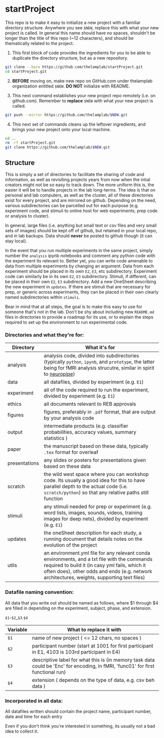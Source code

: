 # startProject

This repo is to make it easy to initialize a new project with a familiar directory structure. Anywhere you see `$NEW`, replace this with what your new project is called. In general this name should have no spaces, shouldn't be longer than the title of this repo (~12 characters), and should be thematically related to the project.

1. This first block of code provides the ingredients for you to be able to duplicate the directory structure, but as a new repository.

```bash
git clone --bare https://github.com/thelamplab/startProject.git
cd startProject.git
```
2. **BEFORE** moving on, make new repo on GitHub.com under thelamplab organization entitled `$NEW`. **DO NOT** initialize with README.

3. This next command establishes your new project repo remotely (i.e. on github.com). Remember to **replace** `$NEW` with what your new project is called.

```bash
git push --mirror https://github.com/thelamplab/$NEW.git
```

4. This next set of commands cleans up the leftover ingredients, and brings your new project onto your local machine.

```bash
cd ..
rm -rf startProject.git
git clone https://github.com/thelamplab/$NEW.git
```

## Structure

This is simply a set of directories to facilitate the sharing of code and information, as well as revisiting projects years from now when the intial creators might not be so easy to track down. The more uniform this is, the easier it will be to handle projects in the lab long-terms. The idea is that on personal and lab computers, as well as the cluster, all of these directories exist for every project, and are mirrored on github. Depending on the need, various subdirectories can be parcelled out for each purpose (e.g. experiment code, and stimuli to online host for web experiments; prep code or analysis to cluster).

In general, large files (i.e. anything but small text or csv files and very small sets of images) should be kept off of github, but retained in your local repo, and in lab backups. Data should **never** be posted to github though (it can stay local).

In the event that you run multiple experiments in the same project, simply number the `analysis` ipynb notebooks and comment any python code with the experiment its relevant to. Better yet, you can write code amenable to data from multiple experiments by changing an argument. Data from each experiment should be placed in its own `E2`, `E3`, etc subdirectory. Experiment code can similarly be in its own `E2`, `E3` subdirectory. Stimuli, if different, can be placed in their own `E2`, `E3` subdirectory.  Add a new OneSheet describing the new experiment in `updates`. If there are stimuli that are necessary for prep, or generic across experiments, they can be placed in their own clearly named subdirectories within `stimuli`.

Bear in mind that at all steps, the goal is to make this easy to use for someone that's not in the lab. Don't be shy about including new `README.md` files in directories to provide a roadmap for its use, or to explain the steps required to set up the environment to run experimental code.


### Directories and what they're for:

| Directory     | What it's for             |
| ------------- |-------------    |
| analysis | analysis code, divided into subdirectories (typically `python`, `ipynb`, and `prototype`, the latter being for fMRI analysis strucutre, similar in spirit to [neuropipe](https://github.com/ntblab/neuropipe)) |
| data | all datafiles, divided by experiment (e.g. `E1`) |
|experiment | all of the code required to run the experiment, divided by experiment (e.g. `E1`) |
|ethics | all documents relevant to REB approvals | 
|figures | figures, preferably in `.pdf` format, that are output by your analysis code | 
| output | intermediate products (e.g. classifier probabilities, accuracy values, summary statistics ) |
| paper | the manuscript based on these data, typically `.tex` format for overleaf | 
|presentations | any slides or posters for presentations given based on these data | 
|scratch | the wild west space where you can workshop code. Its usually a good idea for this to have parallel depth to the actual code (i.e. `scratch/python`) so that any relative paths still function | 
|stimuli | any stimuli needed for prep or experiment (e.g. word lists, images, sounds, videos, training images for deep nets), divided by experiment (e.g. `E1`)|
|updates | the oneSheet description for each study, a running document that details notes on the evolution of the project|
|utils | an environment.yml file for any relevant conda environments, and a txt file with the commands required to build it (in casy yml fails, which it often does), other odds and ends (e.g. network architectures, weights, supporting text files)|

### Datafile naming convention:

All data that you write out should be named as follows, where $1 through $4 are filled in depending on the experiment, subject, phase, and extension.

`$1`-`$2`_`$3`.`$4`

| Variable | What to replace it with |
| ------------- |-------------    |
| `$1` | name of new project ( <= 12 chars, no spaces ) | 
| `$2` | participant number (start at 1001 for first participant in E1, 4103 is 103rd participant in E4) |
| `$3` | descriptive label for what this is (in memory task data could be 'Enc' for encoding, in fMRI, 'func01' for first functional run) |
| `$4` | extension ( depends on the type of data, e.g. csv beh data ) |

### Incorporated in all data:

All datafiles written should contain the project name, participant number, date and time for each entry

Even if you don't think you're interested in something, its usually not a bad idea to collect it.
